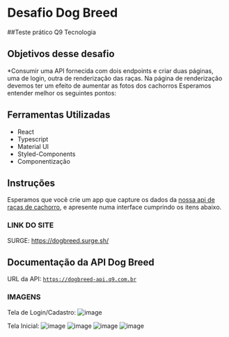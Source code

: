 # Desafio Dog Breed
##Teste prático Q9 Tecnologia

## Objetivos desse desafio

*Consumir uma API fornecida com dois endpoints e criar duas páginas, uma de login, outra de renderização das raças. Na página de renderização devemos ter um efeito de aumentar as fotos dos cachorros
Esperamos entender melhor os seguintes pontos:

## Ferramentas Utilizadas

* React
* Typescript
* Material UI
* Styled-Components
* Componentização

## Instruções

Esperamos que você crie um app que capture os dados da [nossa api de raças de cachorro](https://dogbreed-api.q9.com.br), e apresente numa interface cumprindo os itens abaixo.

### LINK DO SITE
SURGE: https://dogbreed.surge.sh/

## Documentação da API Dog Breed

URL da API: [`https://dogbreed-api.q9.com.br`](https://dogbreed-api.q9.com.br)

### IMAGENS
Tela de Login/Cadastro:
![image](https://user-images.githubusercontent.com/99276733/184728283-204cba62-32c4-48bf-a536-462b0e5c029a.png)

Tela Inicial:
![image](https://user-images.githubusercontent.com/99276733/184732514-d0674b54-4e17-41bc-a6c8-329e288b8330.png)
![image](https://user-images.githubusercontent.com/99276733/184732696-291f08c8-2e50-4f32-af95-7883465719c1.png)
![image](https://user-images.githubusercontent.com/99276733/184732885-42042b25-cf89-4260-87a7-a80ffa8c524e.png)
![image](https://user-images.githubusercontent.com/99276733/184734427-f947fa4c-87ec-4e27-b8c6-7de2407a5d6e.png)



